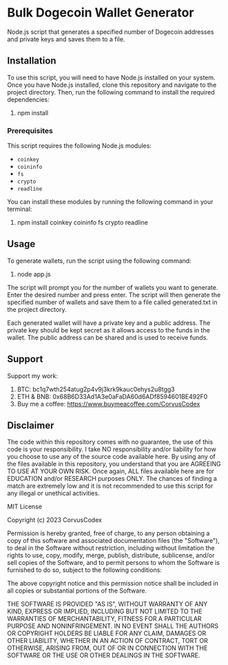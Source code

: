 # Bulk Dogecoin Wallet Generator

Node.js script that generates a specified number of Dogecoin addresses and private keys and saves them to a file.

## Installation
To use this script, you will need to have Node.js installed on your system. Once you have Node.js installed, clone this repository and navigate to the project directory. Then, run the following command to install the required dependencies:

1. npm install

### Prerequisites

This script requires the following Node.js modules:
- `coinkey`
- `coininfo`
- `fs`
- `crypto`
- `readline`

You can install these modules by running the following command in your terminal:
1. npm install coinkey coininfo fs crypto readline

## Usage
To generate wallets, run the script using the following command:

1. node app.js

The script will prompt you for the number of wallets you want to generate. Enter the desired number and press enter. The script will then generate the specified number of wallets and save them to a file called generated.txt in the project directory.

Each generated wallet will have a private key and a public address. The private key should be kept secret as it allows access to the funds in the wallet. The public address can be shared and is used to receive funds.

## Support
Support my work:
1. BTC: bc1q7wth254atug2p4v9j3krk9kauc0ehys2u8tgg3
2. ETH & BNB: 0x68B6D33Ad1A3e0aFaDA60d6ADf8594601BE492F0
3. Buy me a coffee: https://www.buymeacoffee.com/CorvusCodex

## Disclaimer

The code within this repository comes with no guarantee, the use of this code is your responsibility. I take NO responsibility and/or liability for how you choose to use any of the source code available here. By using any of the files available in this repository, you understand that you are AGREEING TO USE AT YOUR OWN RISK. Once again, ALL files available here are for EDUCATION and/or RESEARCH purposes ONLY. The chances of finding a match are extremely low and it is not recommended to use this script for any illegal or unethical activities.


MIT License

Copyright (c) 2023 CorvusCodex

Permission is hereby granted, free of charge, to any person obtaining a copy
of this software and associated documentation files (the "Software"), to deal
in the Software without restriction, including without limitation the rights
to use, copy, modify, merge, publish, distribute, sublicense, and/or sell
copies of the Software, and to permit persons to whom the Software is
furnished to do so, subject to the following conditions:

The above copyright notice and this permission notice shall be included in all
copies or substantial portions of the Software.

THE SOFTWARE IS PROVIDED "AS IS", WITHOUT WARRANTY OF ANY KIND, EXPRESS OR
IMPLIED, INCLUDING BUT NOT LIMITED TO THE WARRANTIES OF MERCHANTABILITY,
FITNESS FOR A PARTICULAR PURPOSE AND NONINFRINGEMENT. IN NO EVENT SHALL THE
AUTHORS OR COPYRIGHT HOLDERS BE LIABLE FOR ANY CLAIM, DAMAGES OR OTHER
LIABILITY, WHETHER IN AN ACTION OF CONTRACT, TORT OR OTHERWISE, ARISING FROM,
OUT OF OR IN CONNECTION WITH THE SOFTWARE OR THE USE OR OTHER DEALINGS IN THE
SOFTWARE.
